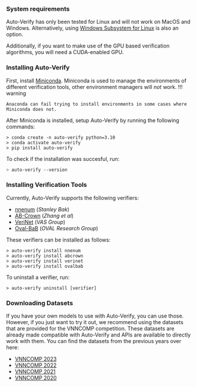 ### System requirements

Auto-Verify has only been tested for Linux and will not work on MacOS and Windows. Alternatively, using [Windows Subsystem for Linux](https://learn.microsoft.com/nl-nl/windows/wsl/about) is also an option.

Additionally, if you want to make use of the GPU based verification algorithms, you will need a CUDA-enabled GPU.

### Installing Auto-Verify

First, install [Miniconda](https://docs.conda.io/projects/miniconda/en/latest/). Miniconda is used to manage the environments of different verification tools, other environment managers will _not_ work.
!!! warning

    Anaconda can fail trying to install environments in some cases where Miniconda does not.

After Miniconda is installed, setup Auto-Verify by running the following commands:

```
> conda create -n auto-verify python=3.10
> conda activate auto-verify
> pip install auto-verify
```

To check if the installation was succesful, run:

```bash
> auto-verify --version
```

### Installing Verification Tools

Currently, Auto-Verify supports the following verifiers:

- [nnenum](https://github.com/stanleybak/nnenum) (_Stanley Bak_)
- [AB-Crown](https://github.com/Verified-Intelligence/alpha-beta-CROWN) (_Zhang et al_)
- [VeriNet](https://github.com/vas-group-imperial/VeriNet) (_VAS Group_)
- [Oval-BaB](https://github.com/oval-group/oval-bab) (_OVAL Research Group_)

These verifiers can be installed as follows:

```
> auto-verify install nnenum
> auto-verify install abcrown
> auto-verify install verinet
> auto-verify install ovalbab
```

To uninstall a verifier, run:

```
> auto-verify uninstall [verifier]
```

### Downloading Datasets

If you have your own models to use with Auto-Verify, you can use those. However, if you just want to try it out, we recommend using the datasets that are provided for the VNNCOMP competition. These datasets are already made compatible with Auto-Verify and APIs are available to directly work with them. You can find the datasets from the previous years over here:

- [VNNCOMP 2023](https://github.com/stanleybak/vnncomp2023)
- [VNNCOMP 2022](https://github.com/stanleybak/vnncomp2022)
- [VNNCOMP 2021](https://github.com/stanleybak/vnncomp2021)
- [VNNCOMP 2020](https://github.com/verivital/vnn-comp)
